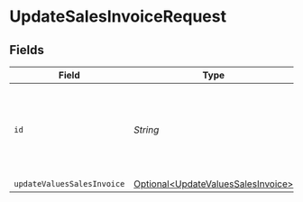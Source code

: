 # UpdateSalesInvoiceRequest


## Fields

| Field                                                                                      | Type                                                                                       | Required                                                                                   | Description                                                                                |
| ------------------------------------------------------------------------------------------ | ------------------------------------------------------------------------------------------ | ------------------------------------------------------------------------------------------ | ------------------------------------------------------------------------------------------ |
| `id`                                                                                       | *String*                                                                                   | :heavy_check_mark:                                                                         | Provide the ID of the item you want to perform this operation on.                          |
| `updateValuesSalesInvoice`                                                                 | [Optional\<UpdateValuesSalesInvoice>](../../models/components/UpdateValuesSalesInvoice.md) | :heavy_minus_sign:                                                                         | N/A                                                                                        |